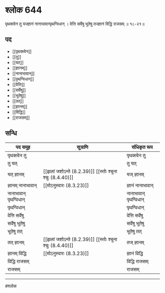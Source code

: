 # श्लोक 644

पृथक्त्वेन तु यज्ज्ञानं नानाभावान्पृथग्विधान् ।
वेत्ति सर्वेषु भूतेषु तज्ज्ञानं विद्धि राजसम् ॥ १८-२१॥


## पद 

- [[पृथक्त्वेन]]
- [[तु]]
- [[यत्]]
- [[ज्ञानम्]]
- [[नानाभावान्]]
- [[पृथग्विधान्]]
- [[वेत्ति]]
- [[सर्वेषु]]
- [[भूतेषु]]
- [[तत्]]
- [[ज्ञानम्]]
- [[विद्धि]]
- [[राजसम्]]

## सन्धि

| पद समूह | सूत्राणि | संधिकृत रूप |
| ----- | ----- | ----- |
| पृथक्त्वेन तु |  | पृथक्त्वेन तु |
| तु यत् |  | तु यत् |
| यत् ज्ञानम् |  [[झलां जशोऽन्ते (8.2.39)]] [[स्तोः श्चुना श्चुः (8.4.40)]] | यज् ज्ञानम् |
| ज्ञानम् नानाभावान् |  [[मोऽनुस्वारः (8.3.23)]] | ज्ञानं नानाभावान् |
| नानाभावान् पृथग्विधान् |  | नानाभावान् पृथग्विधान् |
| पृथग्विधान् |  | पृथग्विधान् |
| वेत्ति सर्वेषु |  | वेत्ति सर्वेषु |
| सर्वेषु भूतेषु |  | सर्वेषु भूतेषु |
| भूतेषु तत् |  | भूतेषु तत् |
| तत् ज्ञानम् |  [[झलां जशोऽन्ते (8.2.39)]] [[स्तोः श्चुना श्चुः (8.4.40)]] | तज् ज्ञानम् |
| ज्ञानम् विद्धि |  [[मोऽनुस्वारः (8.3.23)]] | ज्ञानं विद्धि |
| विद्धि राजसम् |  | विद्धि राजसम् |
| राजसम् |  | राजसम् |


---

#श्लोक